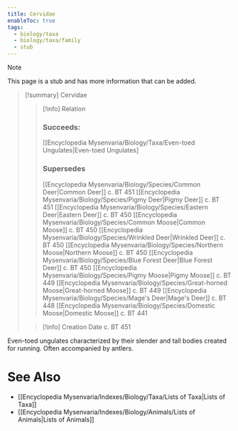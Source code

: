 ```yaml
---
title: Cervidae
enableToc: true
tags:
  - biology/taxa
  - biology/taxa/family
  - stub
---
```


> [!note]
> This page is a stub and has more information that can be added.

> [!summary] Cervidae
> > [!info] Relation
> > ### Succeeds:
> > [[Encyclopedia Mysenvaria/Biology/Taxa/Even-toed Ungulates|Even-toed Ungulates]
> > ### Supersedes 
> > [[Encyclopedia Mysenvaria/Biology/Species/Common Deer|Common Deer]] c. BT 451
> > [[Encyclopedia Mysenvaria/Biology/Species/Pigmy Deer|Pigmy Deer]] c. BT 451
> > [[Encyclopedia Mysenvaria/Biology/Species/Eastern Deer|Eastern Deer]] c. BT 450
> > [[Encyclopedia Mysenvaria/Biology/Species/Common Moose|Common Moose]] c. BT 450
> > [[Encyclopedia Mysenvaria/Biology/Species/Wrinkled Deer|Wrinkled Deer]] c. BT 450
> > [[Encyclopedia Mysenvaria/Biology/Species/Northern Moose|Northern Moose]] c. BT 450
> > [[Encyclopedia Mysenvaria/Biology/Species/Blue Forest Deer|Blue Forest Deer]] c. BT 450
> > [[Encyclopedia Mysenvaria/Biology/Species/Pigmy Moose|Pigmy Moose]] c. BT 449
> > [[Encyclopedia Mysenvaria/Biology/Species/Great-horned Moose|Great-horned Moose]] c. BT 449
> > [[Encyclopedia Mysenvaria/Biology/Species/Mage's Deer|Mage's Deer]] c. BT 448
> > [[Encyclopedia Mysenvaria/Biology/Species/Domestic Moose|Domestic Moose]] c. BT 441
>
> > [!info] Creation Date
> > c. BT 451

Even-toed ungulates characterized by their slender and tall bodies created for running. Often accompanied by antlers.

# See Also
- [[Encyclopedia Mysenvaria/Indexes/Biology/Taxa/Lists of Taxa|Lists of Taxa]]
- [[Encyclopedia Mysenvaria/Indexes/Biology/Animals/Lists of Animals|Lists of Animals]]
